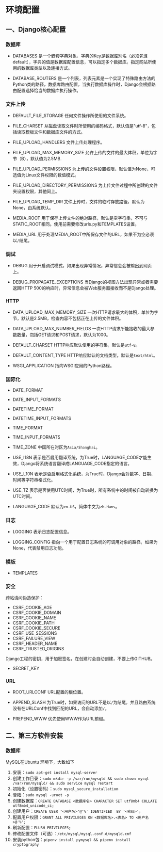 # 环境配置

## 一、Django核心配置
### 数据库
- DATABASES
是一个嵌套字典对象，字典的Key是数据库别名（必须包含default），字典的值是数据库配置信息，可以指定多个数据库。指定网站所使用的数据库类型以及连接方式。

- DATABASE_ROUTERS
是一个列表，列表元素是一个实现了特殊路由方法的Python类的路径。数据库路由配置，当执行数据库操作时，Django会根据路由配置选择恰当的数据库执行操作。


### 文件上传
- DEFAULT_FILE_STORAGE
任何文件操作所使用的文件系统。

- FILE_CHARSET
从磁盘读取文件时所使用的编码格式，默认值是"utf-8"，包括读取模板文件和数据库文件的方式。

- FILE_UPLOAD_HANDLERS
文件上传处理程序。

- FILE_UPLOAD_MAX_MEMORY_SIZE
允许上传的文件的最大体积，单位为字节（B），默认值为2.5MB.

- FILE_UPLOAD_PERMISSIONS
为上传的文件设置权限，默认值为None，可选值为Linux文件权限的数值模式。

- FILE_UPLOAD_DIRECTORY_PERMISSIONS
为上传文件过程中所创建的文件夹设置权限，其他同上。

- FILE_UPLOAD_TEMP_DIR
文件上传时，文件的临时存放路径，默认为None，由系统默认。

- MEDIA_ROOT
用于保存上传文件的绝对路径，默认是空字符串，不可与STATIC_ROOT相同。使用前需要修改urls.py和TEMPLATES设置。

- MEDIA_URL
用于处理MEDIA_ROOT中所保存文件的URL，如果不为空必须以`/`结尾。


### 调试
- DEBUG
用于开启调试模式，如果出现异常情况，异常信息会被输出到网页上。

- DEBUG_PROPAGATE_EXCEPTIONS
当Django的视图方法出现异常或者需要返回HTTP 500的响应时，异常信息会被Web服务器接收而不是Django处理。


### HTTP
- DATA_UPLOAD_MAX_MEMORY_SIZE
一次HTTP请求最大的体积，单位为字节，默认是2.5MB，检查内容不包括正在上传的文件体积。

- DATA_UPLOAD_MAX_NUMBER_FIELDS
一次HTTP请求所能接收的最大参数数量，包括GET请求和POST请求，默认为1000。

- DEFAULT_CHARSET
HTTP响应默认使用的字符集，默认是`utf-8`。

- DEFAULT_CONTENT_TYPE
HTTP响应默认的文档类型，默认是`text/html`。

- WSGI_APPLICATION
指向WSGI应用的Python路径。


### 国际化
- DATE_FORMAT
- DATE_INPUT_FORMATS
- DATETIME_FORMAT
- DATETIME_INPUT_FORMATS
- TIME_FORMAT
- TIME_INPUT_FORMATS

- TIME_ZONE
中国所在时区为`Asia/Shanghai`。

- USE_I18N
表示是否启用翻译系统，为True时，LANGUAGE_CODE才能生效，Django将系统语言翻译成LANGUAGE_CODE指定的语言。

- USE_L10N
表示是否启用格式化系统，为True时，Django会对数字、日期、时间等字符串格式化。

- USE_TZ
表示是否使用UTC时间，为True时，所有系统中的时间被自动转换为UTC时间。

- LANGUAGE_CODE
默认为`en-US`，简体中文为`zh-Hans`。


### 日志
- LOGGING
表示日志配置信息。

- LOGGING_CONFIG
指向一个用于配置日志系统的可调用对象的路径，如果为None，代表禁用日志功能。


### 模板
- TEMPLATES


### 安全
跨站请问伪造保护：
- CSRF_COOKIE_AGE
- CSRF_COOKIE_DOMAIN
- CSRF_COOKIE_NAME
- CSRF_COOKIE_PATH
- CSRF_COOKIE_SECURE
- CSRF_USE_SESSIONS
- CSRF_FAILURE_VIEW
- CSRF_HEADER_NAME
- CSRF_TRUSTED_ORIGINS

Django工程的密钥，用于加密签名，在创建时会自动创建，不要上传GITHUB。
- SECRET_KEY


### URL
- ROOT_URLCONF
URL配置的根位置。

- APPEND_SLASH
为True时，如果访问的URL不是以`/`为结尾，并且路由系统没有在URLConf中找到匹配的URL，会自动添加`/`。

- PREPEND_WWW
优先使用WWW作为URL前缀。



## 二、第三方软件安装

### 数据库
MySQL在Ubuntu 环境下，大致如下

1. 安装：`sudo apt-get install mysql-server`
2. 创建工作目录：`sudo mkdir -p /var/run/mysqld && sudo chown mysql /var/run/mysqld/ && sudo service mysql restart`
3. 初始化（设置密码）：`sudo mysql_secure_installation`
4. 登陆：`sudo mysql -uroot -p`
5. 创建数据库：`CREATE DATABASE <数据库名> CHARACTER SET utf8mb4 COLLATE utf8mb4_unicode_ci;`
6. 创建用户：`CREATE USER '<用户名>'@'%' IDENTIFIED  BY '<密码>';`
7. 配置用户权限：`GRANT ALL PRIVILEGES ON <数据库名>.<表名> TO <用户名>@'%';`
8. 刷新配置：`FLUSH PRIVILEGES;`
9. 修改配置文件（可选）：`/etc/mysql/mysql.conf.d/mysqld.cnf`
10. 安装python包：`pipenv install pymysql && pipenv install cryptography`